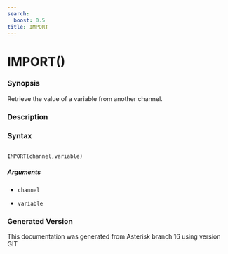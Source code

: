 ```yaml
---
search:
  boost: 0.5
title: IMPORT
---
```


# IMPORT()

### Synopsis

Retrieve the value of a variable from another channel.

### Description


### Syntax


```

IMPORT(channel,variable)
```
##### Arguments


* `channel`

* `variable`


### Generated Version

This documentation was generated from Asterisk branch 16 using version GIT 